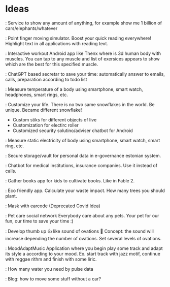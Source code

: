 # Ideas
: Service to show any amount of anything, for example show me 1 billion of cars/elephants/whatever

: Point finger moving simulator. Boost your quick reading everywhere! Highlight text in all applications with reading text.

: Interactive workout Android app like Thenx where is 3d human body with muscles. You can tap to any muscle and list of exersices appears to show which are the best for this specified muscle.

: ChatGPT based secretar to save your time: automatically answer to emails, calls, preparation according to todo list

: Measure temperature of a body using smartphone, smart watch, headphones, smart rings, etc.

: Customize your life.
There is no two same snowflakes in the world. Be unique. Became different snowflake!
- Custom stiks for different objects of live
- Customization for electirc roller
- Customized security solutino/adviser chatbot for Android

: Measure static electricity of body using smartphone, smart watch, smart ring, etc.

: Secure storage/vault for personal data in e-governance estonian system.

: Chatbot for medical institutions, insurance companies. Use it instead of calls.

: Gather books app for kids to cultivate books. Like in Fable 2.

: Eco friendly app. Calculate your waste impact. How many trees you should plant.

: Mask with earcode (Deprecated Covid Idea)

: Pet care social network
Everybody care about any pets. Your pet for our fun, our time to save your time :)

: Develop thumb up 👍 like sound of ovations 👏
Concept: the sound will increase depending the number of ovations.
Set several levels of ovations.

: MoodAdaptMusic
Application where you begin play some track and adapt its style a according to your mood.
Ex. start track with jazz motif, continue with reggae rithm and finish with some liric.

: How many water you need by pulse data

: Blog: how to move some stuff without a car?
